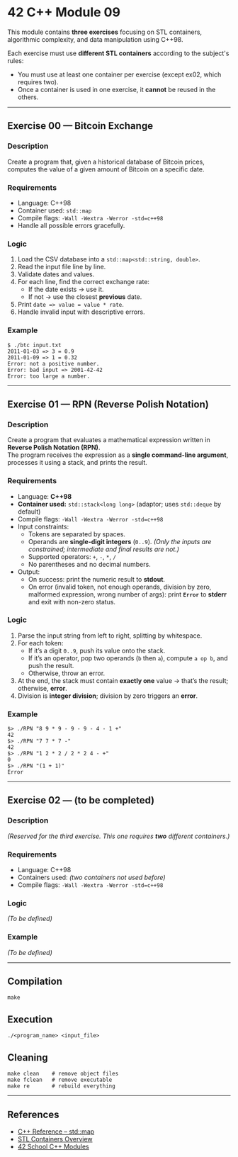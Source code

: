 # 42 C++ Module 09

This module contains **three exercises** focusing on STL containers, algorithmic complexity, and data manipulation using C++98.

Each exercise must use **different STL containers** according to the subject's rules:
- You must use at least one container per exercise (except ex02, which requires two).
- Once a container is used in one exercise, it **cannot** be reused in the others.

---

## Exercise 00 — Bitcoin Exchange

### Description
Create a program that, given a historical database of Bitcoin prices, computes the value of a given amount of Bitcoin on a specific date.

### Requirements
- Language: C++98
- Container used: `std::map`
- Compile flags: `-Wall -Wextra -Werror -std=c++98`
- Handle all possible errors gracefully.

### Logic
1. Load the CSV database into a `std::map<std::string, double>`.
2. Read the input file line by line.
3. Validate dates and values.
4. For each line, find the correct exchange rate:
   - If the date exists → use it.
   - If not → use the closest **previous** date.
5. Print `date => value = value * rate`.
6. Handle invalid input with descriptive errors.

### Example
```
$ ./btc input.txt
2011-01-03 => 3 = 0.9
2011-01-09 => 1 = 0.32
Error: not a positive number.
Error: bad input => 2001-42-42
Error: too large a number.
```

---

## Exercise 01 — RPN (Reverse Polish Notation)

### Description
Create a program that evaluates a mathematical expression written in **Reverse Polish Notation (RPN)**.  
The program receives the expression as a **single command-line argument**, processes it using a stack, and prints the result.

### Requirements
- Language: **C++98**
- **Container used:** `std::stack<long long>` (adaptor; uses `std::deque` by default)
- Compile flags: `-Wall -Wextra -Werror -std=c++98`
- Input constraints:
  - Tokens are separated by spaces.
  - Operands are **single-digit integers** (`0..9`). *(Only the inputs are constrained; intermediate and final results are not.)*
  - Supported operators: `+`, `-`, `*`, `/`
  - No parentheses and no decimal numbers.
- Output:
  - On success: print the numeric result to **stdout**.
  - On error (invalid token, not enough operands, division by zero, malformed expression, wrong number of args): print **`Error`** to **stderr** and exit with non-zero status.

### Logic
1. Parse the input string from left to right, splitting by whitespace.
2. For each token:
   - If it’s a digit `0..9`, push its value onto the stack.
   - If it’s an operator, pop two operands (`b` then `a`), compute `a op b`, and push the result.
   - Otherwise, throw an error.
3. At the end, the stack must contain **exactly one** value → that’s the result; otherwise, **error**.
4. Division is **integer division**; division by zero triggers an **error**.

### Example
```
$> ./RPN "8 9 * 9 - 9 - 9 - 4 - 1 +"
42
$> ./RPN "7 7 * 7 -"
42
$> ./RPN "1 2 * 2 / 2 * 2 4 - +"
0
$> ./RPN "(1 + 1)"
Error
```

---

## Exercise 02 — (to be completed)

### Description
_(Reserved for the third exercise. This one requires **two** different containers.)_

### Requirements
- Language: C++98
- Containers used: _(two containers not used before)_
- Compile flags: `-Wall -Wextra -Werror -std=c++98`

### Logic
_(To be defined)_

### Example
_(To be defined)_

---

## Compilation
```
make
```

## Execution
```
./<program_name> <input_file>
```

## Cleaning
```
make clean    # remove object files
make fclean   # remove executable
make re       # rebuild everything
```

---

## References
- [C++ Reference – std::map](https://cplusplus.com/reference/map/map/)
- [STL Containers Overview](https://cplusplus.com/reference/stl/)
- [42 School C++ Modules](https://github.com/42School)